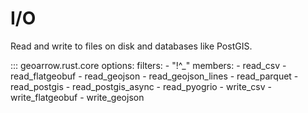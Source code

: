 # I/O

Read and write to files on disk and databases like PostGIS.

::: geoarrow.rust.core
    options:
      filters:
        - "!^_"
      members:
        - read_csv
        - read_flatgeobuf
        - read_geojson
        - read_geojson_lines
        - read_parquet
        - read_postgis
        - read_postgis_async
        - read_pyogrio
        - write_csv
        - write_flatgeobuf
        - write_geojson
